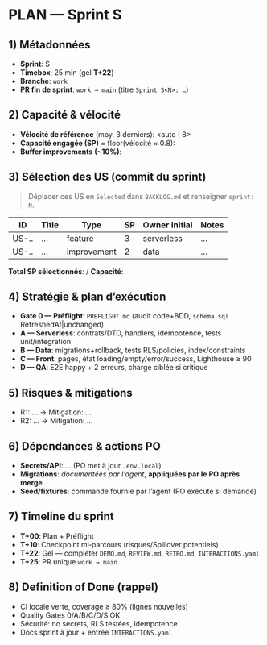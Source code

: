 # PLAN — Sprint S<N>

## 1) Métadonnées

* **Sprint**: S<N>
* **Timebox**: 25 min (gel **T+22**)
* **Branche**: `work`
* **PR fin de sprint**: `work → main` (titre `Sprint S<N>: …`)

## 2) Capacité & vélocité

* **Vélocité de référence** (moy. 3 derniers): \<auto | 8>
* **Capacité engagée (SP)** = floor(vélocité × 0.8): <calc>
* **Buffer improvements (\~10%)**: <calc>

## 3) Sélection des US (commit du sprint)

> Déplacer ces US en `Selected` dans `BACKLOG.md` et renseigner `sprint: N`.

| ID    | Title | Type        | SP | Owner initial | Notes |
| ----- | ----- | ----------- | -- | ------------- | ----- |
| US-.. | …     | feature     | 3  | serverless    | …     |
| US-.. | …     | improvement | 2  | data          | …     |

**Total SP sélectionnés**: <calc> / **Capacité**: <calc>

## 4) Stratégie & plan d’exécution

* **Gate 0 — Préflight**: `PREFLIGHT.md` (audit code+BDD, `schema.sql` RefreshedAt|unchanged)
* **A — Serverless**: contrats/DTO, handlers, idempotence, tests unit/integration
* **B — Data**: migrations+rollback, tests RLS/policies, index/constraints
* **C — Front**: pages, état loading/empty/error/success, Lighthouse ≥ 90
* **D — QA**: E2E happy + 2 erreurs, charge ciblée si critique

## 5) Risques & mitigations

* R1: … → Mitigation: …
* R2: … → Mitigation: …

## 6) Dépendances & actions PO

* **Secrets/API**: … (PO met à jour `.env.local`)
* **Migrations**: *documentées par l’agent*, **appliquées par le PO après merge**
* **Seed/fixtures**: commande fournie par l’agent (PO exécute si demandé)

## 7) Timeline du sprint

* **T+00**: Plan + Préflight
* **T+10**: Checkpoint mi‑parcours (risques/Spillover potentiels)
* **T+22**: Gel — compléter `DEMO.md`, `REVIEW.md`, `RETRO.md`, `INTERACTIONS.yaml`
* **T+25**: PR unique `work → main`

## 8) Definition of Done (rappel)

* CI locale verte, coverage ≥ 80% (lignes nouvelles)
* Quality Gates 0/A/B/C/D/S OK
* Sécurité: no secrets, RLS testées, idempotence
* Docs sprint à jour + entrée `INTERACTIONS.yaml`
